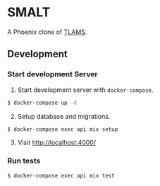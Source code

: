# SMALT

A Phoenix clone of [TLAMS](https://github.com/aChinKaiWu/tlams).

## Development

### Start development Server

1. Start development server with `docker-compose`.

``` sh
$ docker-compose up -d
```

2. Setup database and migrations.

``` sh
$ docker-compose exec api mix setup
```

3. Visit [http://localhost:4000/](http://localhost:4000/)

### Run tests

``` sh
$ docker-compose exec api mix test
```
